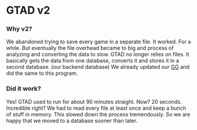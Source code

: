 # GTAD v2
### Why v2?
We abandoned trying to save every game in a separate file. It worked. For a while.
But eventually the file overhead became to big and process of analyzing and converting the 
data to slow. GTAD no longer relies on files. It basically gets the data from one database,
converts it and stores it in a second database. (our backend database) 
We already updated our [GG](https://github.com/Cerberus-ik/rr-live/tree/master/Riot-GG) and did the same
to this program.

### Did it work?
Yes! GTAD used to run for about 90 minutes straight. Now? 20 seconds. Incredible right? We had to read every 
file at least once and keep a bunch of stuff in memory. This slowed down the process tremendously. 
So we are happy that we moved to a database sooner than later. 